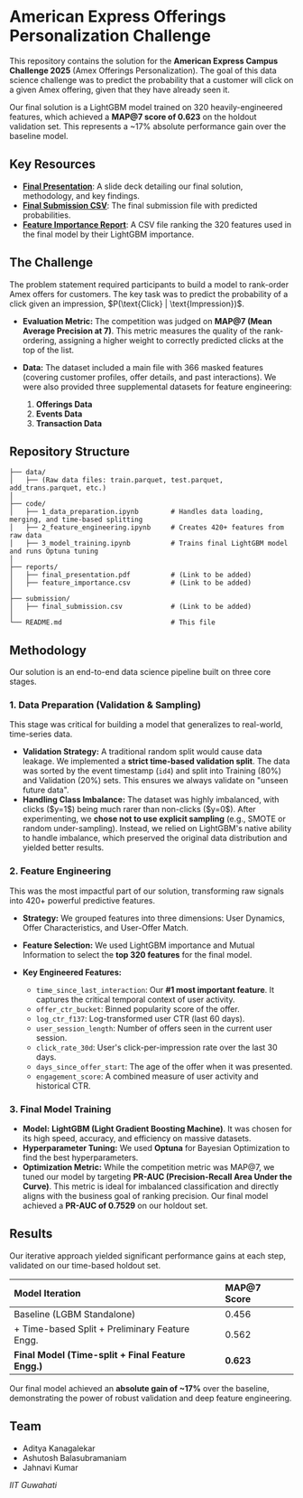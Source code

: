# American Express Offerings Personalization Challenge

This repository contains the solution for the **American Express Campus Challenge 2025** (Amex Offerings Personalization). The goal of this data science challenge was to predict the probability that a customer will click on a given Amex offering, given that they have already seen it.

Our final solution is a LightGBM model trained on 320 heavily-engineered features, which achieved a **MAP\@7 score of 0.623** on the holdout validation set. This represents a \~17% absolute performance gain over the baseline model.

## Key Resources

* **[Final Presentation](https://drive.google.com/file/d/1sOVyTmuxhXn0Fk8sWwgjadTRuIhmT2Ry/view?usp=sharing)**: A slide deck detailing our final solution, methodology, and key findings.
* **[Final Submission CSV](https://drive.google.com/file/d/1_O8QieK9x76Ap4NTYNc3wXGSR_47Ud7i/view?usp=sharing)**: The final submission file with predicted probabilities.
* **[Feature Importance Report](https://docs.google.com/spreadsheets/d/1CbMKPWqzkMuxSdTFwAh33ef7jD8QkRLq/edit?gid=1678302543#gid=1678302543)**: A CSV file ranking the 320 features used in the final model by their LightGBM importance.

## The Challenge

The problem statement required participants to build a model to rank-order Amex offers for customers. The key task was to predict the probability of a click given an impression, \$P(\text{Click} | \text{Impression})\$.

* **Evaluation Metric:** The competition was judged on **MAP\@7 (Mean Average Precision at 7)**. This metric measures the quality of the rank-ordering, assigning a higher weight to correctly predicted clicks at the top of the list.
* **Data:** The dataset included a main file with 366 masked features (covering customer profiles, offer details, and past interactions). We were also provided three supplemental datasets for feature engineering:

  1. **Offerings Data**
  2. **Events Data**
  3. **Transaction Data**

## Repository Structure

```
├── data/
│   ├── (Raw data files: train.parquet, test.parquet, add_trans.parquet, etc.)
│
├── code/
│   ├── 1_data_preparation.ipynb        # Handles data loading, merging, and time-based splitting
│   ├── 2_feature_engineering.ipynb     # Creates 420+ features from raw data
│   ├── 3_model_training.ipynb          # Trains final LightGBM model and runs Optuna tuning
│
├── reports/
│   ├── final_presentation.pdf          # (Link to be added)
│   ├── feature_importance.csv          # (Link to be added)
│
├── submission/
│   ├── final_submission.csv            # (Link to be added)
│
└── README.md                           # This file
```

## Methodology

Our solution is an end-to-end data science pipeline built on three core stages.

### 1. Data Preparation (Validation & Sampling)

This stage was critical for building a model that generalizes to real-world, time-series data.

* **Validation Strategy:** A traditional random split would cause data leakage. We implemented a **strict time-based validation split**. The data was sorted by the event timestamp (`id4`) and split into Training (80%) and Validation (20%) sets. This ensures we always validate on "unseen future data".
* **Handling Class Imbalance:** The dataset was highly imbalanced, with clicks (\$y=1\$) being much rarer than non-clicks (\$y=0\$). After experimenting, we **chose not to use explicit sampling** (e.g., SMOTE or random under-sampling). Instead, we relied on LightGBM's native ability to handle imbalance, which preserved the original data distribution and yielded better results.

### 2. Feature Engineering

This was the most impactful part of our solution, transforming raw signals into 420+ powerful predictive features.

* **Strategy:** We grouped features into three dimensions: User Dynamics, Offer Characteristics, and User-Offer Match.
* **Feature Selection:** We used LightGBM importance and Mutual Information to select the **top 320 features** for the final model.
* **Key Engineered Features:**

  * `time_since_last_interaction`: Our **#1 most important feature**. It captures the critical temporal context of user activity.
  * `offer_ctr_bucket`: Binned popularity score of the offer.
  * `log_ctr_f137`: Log-transformed user CTR (last 60 days).
  * `user_session_length`: Number of offers seen in the current user session.
  * `click_rate_30d`: User's click-per-impression rate over the last 30 days.
  * `days_since_offer_start`: The age of the offer when it was presented.
  * `engagement_score`: A combined measure of user activity and historical CTR.

### 3. Final Model Training

* **Model:** **LightGBM (Light Gradient Boosting Machine)**. It was chosen for its high speed, accuracy, and efficiency on massive datasets.
* **Hyperparameter Tuning:** We used **Optuna** for Bayesian Optimization to find the best hyperparameters.
* **Optimization Metric:** While the competition metric was MAP\@7, we tuned our model by targeting **PR-AUC (Precision-Recall Area Under the Curve)**. This metric is ideal for imbalanced classification and directly aligns with the business goal of ranking precision. Our final model achieved a **PR-AUC of 0.7529** on our holdout set.

## Results

Our iterative approach yielded significant performance gains at each step, validated on our time-based holdout set.

| Model Iteration                                    | MAP\@7 Score |
| :------------------------------------------------- | :----------- |
| Baseline (LGBM Standalone)                         | 0.456        |
| + Time-based Split + Preliminary Feature Engg.     | 0.562        |
| **Final Model (Time-split + Final Feature Engg.)** | **0.623**    |

Our final model achieved an **absolute gain of \~17%** over the baseline, demonstrating the power of robust validation and deep feature engineering.

## Team

* Aditya Kanagalekar
* Ashutosh Balasubramaniam
* Jahnavi Kumar

*IIT Guwahati*
